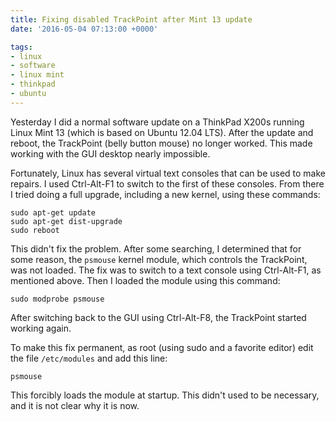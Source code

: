 ```yaml
---
title: Fixing disabled TrackPoint after Mint 13 update
date: '2016-05-04 07:13:00 +0000'

tags:
- linux
- software
- linux mint
- thinkpad
- ubuntu
---
```

Yesterday I did a normal software update on a ThinkPad X200s running Linux Mint 13
(which is based on Ubuntu 12.04 LTS).
After the update and reboot, the TrackPoint (belly button mouse) no longer
worked.  This made working with the GUI desktop nearly impossible.

Fortunately, Linux has several virtual text consoles that can be used
to make repairs.  <!--more--> I used Ctrl-Alt-F1 to switch to the first of these consoles.
From there I tried doing a full upgrade, including a new kernel, using
these commands:

```
sudo apt-get update
sudo apt-get dist-upgrade
sudo reboot
```

This didn't fix the problem.  After some searching, I determined that
for some reason, the `psmouse` kernel module, which controls the
TrackPoint, was not loaded.  The fix was to switch to a text console
using Ctrl-Alt-F1, as mentioned above.  Then I loaded the module using this command:

```
sudo modprobe psmouse
```

After switching back to the GUI using Ctrl-Alt-F8, the TrackPoint
started working again.

To make this fix permanent, as root (using sudo and a favorite editor)
edit the file `/etc/modules` and add this line:

```
psmouse
```

This forcibly loads the module at startup.  This didn't used to be necessary,
and it is not clear why it is now.
